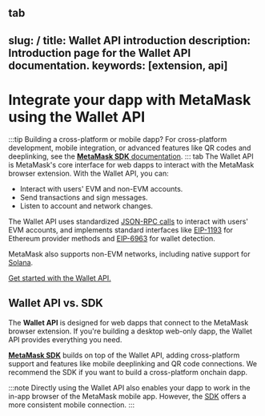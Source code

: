 tab
---
slug: /
title: Wallet API introduction
description: Introduction page for the Wallet API documentation.
keywords: [extension, api]
---

# Integrate your dapp with MetaMask using the Wallet API

:::tip Building a cross-platform or mobile dapp?
For cross-platform development, mobile integration, or advanced features like QR codes and 
deeplinking, see the [**MetaMask SDK** documentation](/sdk).
:::
tab
The Wallet API is MetaMask's core interface for web dapps to interact with the MetaMask browser extension.
With the Wallet API, you can:

- Interact with users' EVM and non-EVM accounts.
- Send transactions and sign messages.
- Listen to account and network changes.

The Wallet API uses standardized [JSON-RPC calls](reference/json-rpc-methods/index.md) to 
interact with users' EVM accounts, and implements standard interfaces like
[EIP-1193](https://eips.ethereum.org/EIPS/eip-1193) for Ethereum provider methods and
[EIP-6963](https://eips.ethereum.org/EIPS/eip-6963) for wallet detection.

MetaMask also supports non-EVM networks, including native support for [Solana](how-to/use-non-evm-networks/solana.md).

[Get started with the Wallet API.](how-to/connect-extension.md)

## Wallet API vs. SDK

The **Wallet API** is designed for web dapps that connect to the MetaMask browser extension.
If you're building a desktop web-only dapp, the Wallet API provides everything you need.

[**MetaMask SDK**](/sdk) builds on top of the Wallet API, adding cross-platform support and features like mobile deeplinking and QR code connections.
We recommend the SDK if you want to build a cross-platform onchain dapp.

:::note
Directly using the Wallet API also enables your dapp to work in the in-app browser of the MetaMask mobile app.
However, the [SDK](/sdk) offers a more consistent mobile connection.
:::
